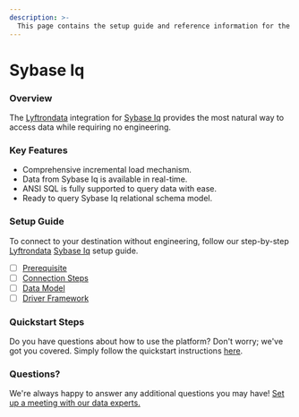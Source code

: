 ```yaml
---
description: >-
  This page contains the setup guide and reference information for the Sybase Iq source connector.
---
```


# Sybase Iq

### Overview

The [Lyftrondata](https://www.lyftrondata.com/) integration for [Sybase Iq](None) provides the most natural way to access data while requiring no engineering.

### Key Features

* Comprehensive incremental load mechanism.
* Data from Sybase Iq is available in real-time.&#x20;
* ANSI SQL is fully supported to query data with ease.
* Ready to query Sybase Iq relational schema model.

### Setup Guide

To connect to your destination without engineering, follow our step-by-step [Lyftrondata](https://www.lyftrondata.com/)  [Sybase Iq](None) setup guide.

* [ ] [Prerequisite](prerequisite.md)
* [ ] [Connection Steps](connection-steps.md)
* [ ] [Data Model](data-model/erd.md)
* [ ] [Driver Framework](driver-framework/)

### Quickstart Steps

Do you have questions about how to use the platform? Don't worry; we've got you covered. Simply follow the quickstart instructions [here](../README.md).

### Questions? <a href="#questions" id="questions"></a>

We're always happy to answer any additional questions you may have! [Set up a meeting with our data experts.](https://www.lyftrondata.com/book-a-meeting/)

